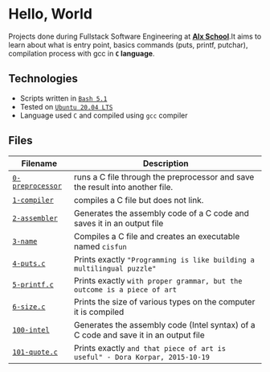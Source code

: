 # Hello, World 
Projects done during Fullstack Software Engineering at [**Alx School**](https://www.alxafrica.com/).It aims to learn about what is entry point, basics commands (puts, printf, putchar), compilation process with gcc in **`C` language**.

## Technologies
* Scripts written in [`Bash 5.1`](https://www.gnu.org/software/bash/)
* Tested on [`Ubuntu 20.04 LTS`](https://ubuntu.com/download/desktop)
* Language used `C` and compiled using `gcc` compiler

## Files
| Filename | Description |
| -------- | ----------- |
| [`0-preprocessor`](0-preprocessor) | runs a C file through the preprocessor and save the result into another file. |
| [`1-compiler`](1-compiler) | compiles a C file but does not link. |
| [`2-assembler`](2-assembler) | Generates the assembly code of a C code and saves it in an output file |
| [`3-name`](3-name) | Compiles a C file and creates an executable named `cisfun` |
| [`4-puts.c`](4-puts.c) | Prints exactly `"Programming is like building a multilingual puzzle"` |
| [`5-printf.c`](5-printf.c) | Prints exactly `with proper grammar, but the outcome is a piece of art` |
| [`6-size.c`](6-size.c) | Prints the size of various types on the computer it is compiled |
| [`100-intel`](100-intel) | Generates the assembly code (Intel syntax) of a C code and save it in an output file |
| [`101-quote.c`](101-quote.c) | Prints exactly `and that piece of art is useful" - Dora Korpar, 2015-10-19` |
